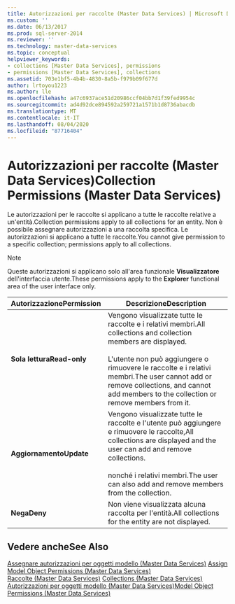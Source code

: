 ```yaml
---
title: Autorizzazioni per raccolte (Master Data Services) | Microsoft Docs
ms.custom: ''
ms.date: 06/13/2017
ms.prod: sql-server-2014
ms.reviewer: ''
ms.technology: master-data-services
ms.topic: conceptual
helpviewer_keywords:
- collections [Master Data Services], permissions
- permissions [Master Data Services], collections
ms.assetid: 703e1bf5-4b4b-4830-8a5b-f979b09f677d
author: lrtoyou1223
ms.author: lle
ms.openlocfilehash: a47c6937ace51d20986ccf04bb7d1f39fed9954c
ms.sourcegitcommit: ad4d92dce894592a259721a1571b1d8736abacdb
ms.translationtype: MT
ms.contentlocale: it-IT
ms.lasthandoff: 08/04/2020
ms.locfileid: "87716404"
---
```

# <a name="collection-permissions-master-data-services"></a><span data-ttu-id="8bf0c-102">Autorizzazioni per raccolte (Master Data Services)</span><span class="sxs-lookup"><span data-stu-id="8bf0c-102">Collection Permissions (Master Data Services)</span></span>
  <span data-ttu-id="8bf0c-103">Le autorizzazioni per le raccolte si applicano a tutte le raccolte relative a un'entità.</span><span class="sxs-lookup"><span data-stu-id="8bf0c-103">Collection permissions apply to all collections for an entity.</span></span> <span data-ttu-id="8bf0c-104">Non è possibile assegnare autorizzazioni a una raccolta specifica. Le autorizzazioni si applicano a tutte le raccolte.</span><span class="sxs-lookup"><span data-stu-id="8bf0c-104">You cannot give permission to a specific collection; permissions apply to all collections.</span></span>  
  
> [!NOTE]  
>  <span data-ttu-id="8bf0c-105">Queste autorizzazioni si applicano solo all'area funzionale **Visualizzatore** dell'interfaccia utente.</span><span class="sxs-lookup"><span data-stu-id="8bf0c-105">These permissions apply to the **Explorer** functional area of the user interface only.</span></span>  
  
|<span data-ttu-id="8bf0c-106">Autorizzazione</span><span class="sxs-lookup"><span data-stu-id="8bf0c-106">Permission</span></span>|<span data-ttu-id="8bf0c-107">Descrizione</span><span class="sxs-lookup"><span data-stu-id="8bf0c-107">Description</span></span>|  
|----------------|-----------------|  
|<span data-ttu-id="8bf0c-108">**Sola lettura**</span><span class="sxs-lookup"><span data-stu-id="8bf0c-108">**Read-only**</span></span>|<span data-ttu-id="8bf0c-109">Vengono visualizzate tutte le raccolte e i relativi membri.</span><span class="sxs-lookup"><span data-stu-id="8bf0c-109">All collections and collection members are displayed.</span></span><br /><br /> <span data-ttu-id="8bf0c-110">L'utente non può aggiungere o rimuovere le raccolte e i relativi membri.</span><span class="sxs-lookup"><span data-stu-id="8bf0c-110">The user cannot add or remove collections, and cannot add members to the collection or remove members from it.</span></span>|  
|<span data-ttu-id="8bf0c-111">**Aggiornamento**</span><span class="sxs-lookup"><span data-stu-id="8bf0c-111">**Update**</span></span>|<span data-ttu-id="8bf0c-112">Vengono visualizzate tutte le raccolte e l'utente può aggiungere e rimuovere le raccolte,</span><span class="sxs-lookup"><span data-stu-id="8bf0c-112">All collections are displayed and the user can add and remove collections.</span></span><br /><br /> <span data-ttu-id="8bf0c-113">nonché i relativi membri.</span><span class="sxs-lookup"><span data-stu-id="8bf0c-113">The user can also add and remove members from the collection.</span></span>|  
|<span data-ttu-id="8bf0c-114">**Nega**</span><span class="sxs-lookup"><span data-stu-id="8bf0c-114">**Deny**</span></span>|<span data-ttu-id="8bf0c-115">Non viene visualizzata alcuna raccolta per l'entità.</span><span class="sxs-lookup"><span data-stu-id="8bf0c-115">All collections for the entity are not displayed.</span></span>|  
  
## <a name="see-also"></a><span data-ttu-id="8bf0c-116">Vedere anche</span><span class="sxs-lookup"><span data-stu-id="8bf0c-116">See Also</span></span>  
 <span data-ttu-id="8bf0c-117">[Assegnare autorizzazioni per oggetti modello &#40;Master Data Services&#41;](assign-model-object-permissions-master-data-services.md) </span><span class="sxs-lookup"><span data-stu-id="8bf0c-117">[Assign Model Object Permissions &#40;Master Data Services&#41;](assign-model-object-permissions-master-data-services.md) </span></span>  
 <span data-ttu-id="8bf0c-118">[Raccolte &#40;Master Data Services&#41;](../../2014/master-data-services/collections-master-data-services.md) </span><span class="sxs-lookup"><span data-stu-id="8bf0c-118">[Collections &#40;Master Data Services&#41;](../../2014/master-data-services/collections-master-data-services.md) </span></span>  
 [<span data-ttu-id="8bf0c-119">Autorizzazioni per oggetti modello &#40;Master Data Services&#41;</span><span class="sxs-lookup"><span data-stu-id="8bf0c-119">Model Object Permissions &#40;Master Data Services&#41;</span></span>](../../2014/master-data-services/model-object-permissions-master-data-services.md)  
  
  
